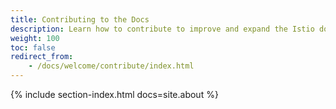 ```yaml
---
title: Contributing to the Docs
description: Learn how to contribute to improve and expand the Istio documentation.
weight: 100
toc: false
redirect_from:
    - /docs/welcome/contribute/index.html
---
```


{% include section-index.html docs=site.about %}
